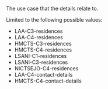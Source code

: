 <p>The use case that the details relate to.</p>
<p>Limited to the following possible values:</p>
<ul>
<li>LAA-C3-residences</li>
<li>LAA-C4-residences</li>
<li>HMCTS-C3-residences</li>
<li>HMCTS-C4-residences</li>
<li>LSANI-C1-residences</li>
<li>LSANI-C3-residences</li>
<li>NICTSEJO-C4-residences</li>
<li>LAA-C4-contact-details</li>
<li>HMCTS-C4-contact-details</li>
</ul>